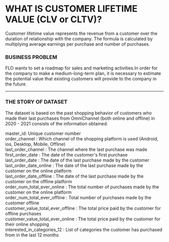 # WHAT IS CUSTOMER LIFETIME VALUE (CLV or CLTV)?
Customer lifetime value represents the revenue from a customer over the duration of relationship with the company. The formula is calculated by multiplying average earnings per purchase and number of purchases.

### BUSINESS PROBLEM
FLO wants to set a roadmap for sales and marketing activities.In order for the company to make a medium-long-term plan, it is necessary to estimate the potential value that existing customers will provide to the company in the future.

*****

### THE STORY OF DATASET
The dataset is based on the past shopping behavior of customers who made their last purchases from OmniChannel (both online and offline) in 2020 - 2021 consists of the information obtained.

master_id: Unique customer number<br />
order_channel : Which channel of the shopping platform is used (Android, ios, Desktop, Mobile, Offline)<br />
last_order_channel : The channel where the last purchase was made<br />
first_order_date : The date of the customer's first purchase<br />
last_order_date : The date of the last purchase made by the customer<br />
last_order_date_online : The date of the last purchase made by the customer on the online platform<br />
last_order_date_offline : The date of the last purchase made by the customer on the offline platform<br />
order_num_total_ever_online : The total number of purchases made by the customer on the online platform<br />
order_num_total_ever_offline : Total number of purchases made by the customer offline<br />
customer_value_total_ever_offline : The total price paid by the customer for offline purchases<br />
customer_value_total_ever_online : The total price paid by the customer for their online shopping<br />
interested_in_categories_12 : List of categories the customer has purchased from in the last 12 months<br />
